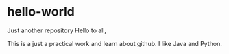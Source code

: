 # hello-world
Just another repository
Hello to all, 
            
This is a just a practical work and learn about github.
I like Java and Python.
